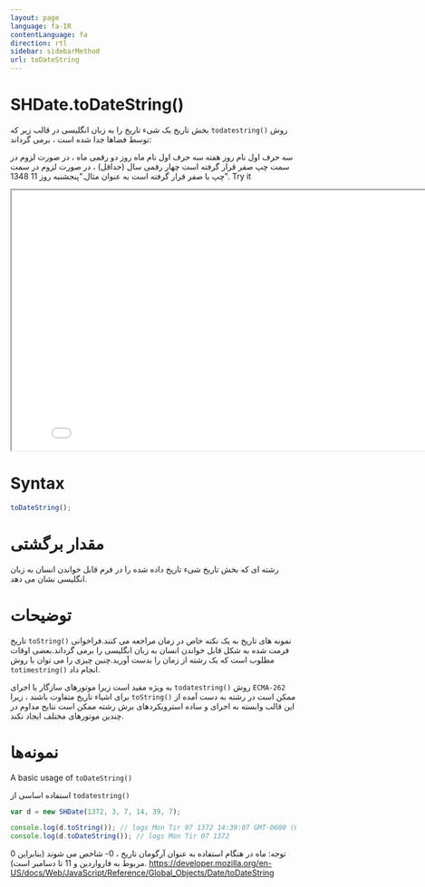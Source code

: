 ```yaml
---
layout: page
language: fa-IR
contentLanguage: fa
direction: rtl
sidebar: sidebarMethod
url: toDateString
---
```


# SHDate.toDateString()

روش <code dir = "ltr">todatestring()</code> بخش تاریخ یک شیء تاریخ را به زبان انگلیسی در قالب زیر که توسط فضاها جدا شده است ، برمی گرداند:

سه حرف اول نام روز هفته
سه حرف اول نام ماه
روز دو رقمی ماه ، در صورت لزوم در سمت چپ صفر قرار گرفته است
چهار رقمی سال (حداقل) ، در صورت لزوم در سمت چپ با صفر قرار گرفته است
به عنوان مثال."پنجشنبه روز 11 1348".
Try it

<iframe style="width: 830px; height: 460px;" src="/SHDateTime-js/examples/live.html?function=toDateString" title="MDN Web Docs Interactive Example" loading="lazy"></iframe>
<br/>

# Syntax

```js
toDateString();
```

# مقدار برگشتی

رشته ای که بخش تاریخ شیء تاریخ داده شده را در فرم قابل خواندن انسان به زبان انگلیسی نشان می دهد.

# توضیحات

نمونه های تاریخ به یک نکته خاص در زمان مراجعه می کنند.فراخوانی <code dir = "ltr">toString()</code> تاریخ فرمت شده به شکل قابل خواندن انسان به زبان انگلیسی را برمی گرداند.بعضی اوقات مطلوب است که یک رشته از زمان را بدست آورید.چنین چیزی را می توان با روش <code dir = "ltr"> totimestring()</code> انجام داد.

روش <code dir = "ltr">todatestring()</code> به ویژه مفید است زیرا موتورهای سازگار با اجرای `ECMA-262` ممکن است در رشته به دست آمده از <code dir="ltr">toString()</code> برای اشیاء تاریخ متفاوت باشند ، زیرا این قالب وابسته به اجرای و ساده استرویکردهای برش رشته ممکن است نتایج مداوم در چندین موتورهای مختلف ایجاد نکند.

# نمونه‌ها

A basic usage of <code dir="ltr">toDateString()</code>

استفاده اساسی از <code dir = "ltr">todatestring()</code>

```js
var d = new SHDate(1372, 3, 7, 14, 39, 7);

console.log(d.toString()); // logs Mon Tir 07 1372 14:39:07 GMT-0600 (PDT)
console.log(d.toDateString()); // logs Mon Tir 07 1372
```

توجه: ماه در هنگام استفاده به عنوان آرگومان تاریخ ، 0- شاخص می شوند (بنابراین 0 مربوط به فارواردین و 11 تا دسامبر است).
https://developer.mozilla.org/en-US/docs/Web/JavaScript/Reference/Global_Objects/Date/toDateString
